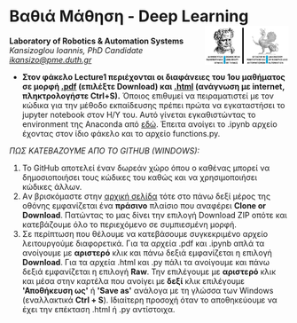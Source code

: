 

# Βαθιά Μάθηση - Deep Learning <img src='https://raw.githubusercontent.com/IoannisKansizoglou/DeepLectures/master/images/logoDUTH.png' width='30%' align='right'>

**Laboratory of Robotics & Automation Systems**<br />
_Kansizoglou Ioannis, PhD Candidate_<br />
<i> ikansizo@pme.duth.gr </i>

- **Στον φάκελο Lecture1 περιέχονται οι διαφάνειες του 1ου μαθήματος σε μορφή [.pdf](https://github.com/IoannisKansizoglou/DeepLectures/blob/master/Lecture1/Lecture1.pdf) (επιλέξτε Download) και [.html](https://raw.githubusercontent.com/IoannisKansizoglou/DeepLectures/master/Lecture1/Lecture1.html) (ανάγνωση με internet, πληκτρολογήστε Ctrl+S).** Όποιος επιθυμεί να πειραματιστεί με τον κώδικα για την μέθοδο εκπαίδευσης πρέπει πρώτα να εγκαταστήσει το jupyter notebook στον Η/Υ του. Αυτό γίνεται εγκαθιστώντας το environment της Anaconda από [εδώ](https://www.anaconda.com/download/). Έπειτα ανοίγει το .ipynb αρχείο έχοντας στον ίδιο φάκελο και το αρχείο functions.py.

_ΠΩΣ ΚΑΤΕΒΑΖΟΥΜΕ ΑΠΟ ΤΟ GITHUB (WINDOWS):_ 
1. To GitHub αποτελεί έναν δωρεάν χώρο όπου ο καθένας μπορεί να δημοσιοποιήσει τους κώδικες του καθώς και να χρησιμοποιήσει κώδικες άλλων.
2. Aν βρισκόμαστε στην [αρχική σελίδα](https://github.com/IoannisKansizoglou/DeepLectures) τότε στο πάνω δεξί μέρος της οθόνης εμφανίζεται ένα **πράσινο** πλαίσιο που αναφέρει **Clone or Download**. Πατώντας το μας δίνει την επιλογή Download ZIP οπότε και κατεβάζουμε όλο το περιεχόμενο σε συμπιεσμένη μορφή.
3. Σε περίπτωση που θέλουμε να κατεβάσουμε συγκεκριμένο αρχείο λειτουργούμε διαφορετικά. Για τα αρχεία .pdf και .ipynb απλά τα ανοίγουμε με **αριστερό** κλικ και πάνω δεξιά εμφανίζεται η επιλογή **Download**. Για τα αρχεία .html και .py πάλι τα ανοίγουμε και πάνω δεξιά εμφανίζεται η επιλογή **Raw**. Την επιλέγουμε με **αριστερό** κλικ και μέσα στην καρτέλα που ανοίγει με **δεξί** κλικ επιλέγουμε **'Αποθήκευση ως'** ή **'Save as'** ανάλογα με τη γλώσσα των Windows (εναλλακτικά **Ctrl + S**). Ιδιαίτερη προσοχή όταν το αποθηκεύουμε να έχει την επέκταση .html ή .py αντίστοιχα.
